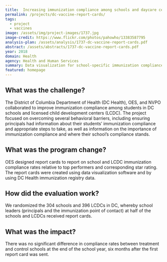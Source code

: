 ```yaml
---
title:  Increasing immunization compliance among schools and daycare centers in D.C.
permalink: /projects/dc-vaccine-report-cards/
tags:
  - project
  - vaccines
image: /assets/img/project-images/1737.jpg
image-credit: https://www.flickr.com/photos/pahowho/13383587795
analysis-plan: /assets/analysis/1737-dc-vaccine-report-cards.pdf
abstract: /assets/abstracts/1737-dc-vaccine-report-cards.pdf
year: 2018  
domain: Health
agency: Health and Human Services
summary: Data visualization for school-specific immunization compliance reports.
featured: homepage
---
```


## What was the challenge?

The District of Columbia Department of Health (DC Health), OES, and NVPO collaborated to improve immunization compliance among students in DC schools and licensed child development centers (LCDC). The project focused on overcoming several behavioral barriers, including ensuring principals had information about their students’ immunization compliance and appropriate steps to take, as well as information on the importance of immunization compliance and where their school’s compliance stands. 

## What was the program change?

OES designed report cards to report on school and LCDC immunization compliance rates relative to top performers and corresponding star rating. The report cards were created using data visualization software and by using DC Health immunization registry data. 

## How did the evaluation work?

We randomized the 304 schools and 396 LCDCs in DC, whereby school leaders (principals and the immunization point of contact) at half of the schools and LCDCs received report cards. 

## What was the impact?

There was no significant difference in compliance rates between treatment and control schools at the end of the school year, six months after the first report card was sent.
